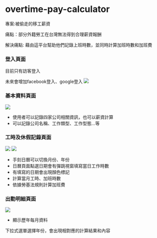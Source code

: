 # overtime-pay-calculator



專案:被偷走的移工薪資

痛點：部分外籍勞工在台灣無法得到合理薪資報酬

解決痛點: 藉由這平台幫助他們記錄上班時數，並同時計算加班時數和加班費


### 登入頁面
目前只有訪客登入

未來會增加facebook登入、google登入
![](https://i.imgur.com/QbizRSk.png)

### 基本資料頁面
  
![](https://i.imgur.com/T7axCy1.png)

* 使用者可以記錄四家公司相關資訊，也可以薪資計算
* 可以記錄公司名稱、工作類型、工作型態...等



### 工時及休假記錄頁面

![](https://i.imgur.com/RwsQABU.png)
![](https://i.imgur.com/Lqiqa0K.png)


* 手刻日曆可以切換月份、年份
* 日曆頁面點選日期會有彈跳視窗填寫當日工作時數
* 有填寫的日期會出現顏色標記
* 計算當月工時、加班時數
* 依據勞基法規則計算加班費

### 出勤明細頁面


![](https://i.imgur.com/zuwRUoW.png)

* 顯示歷年每月資料

下拉式選單選擇年份，會出現相對應的計算結果和內容


